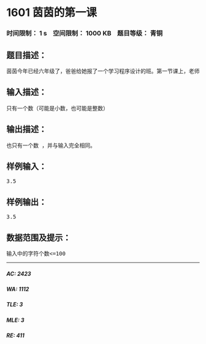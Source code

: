 # 1601 茵茵的第一课   
### 时间限制： 1 s&nbsp;&nbsp;&nbsp;&nbsp;空间限制： 1000 KB&nbsp;&nbsp;&nbsp;&nbsp;题目等级： 青铜  
## 题目描述：  

<pre>
茵茵今年已经六年级了，爸爸给她报了一个学习程序设计的班。第一节课上，老师讲的就是如何输入一个数，再原样输出出来。以现在的你看来，挺容易的是不？那么，就请你也写出一个一样的程序吧。
</pre>
  
  
## 输入描述：  

<pre>
只有一个数（可能是小数，也可能是整数）
</pre>
  
  
## 输出描述：  

<pre>
也只有一个数 ，并与输入完全相同。
</pre>
  
  
## 样例输入：  

<pre>
3.5
</pre>
  
  
## 样例输出：  

<pre>
3.5
</pre>
  
  
## 数据范围及提示：  

<pre>
输入中的字符个数<=100
</pre>
  
  
***  

##### AC: 2423  
##### WA: 1112  
##### TLE: 3  
##### MLE: 3  
##### RE: 411  
